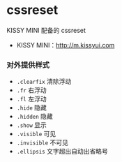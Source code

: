 # cssreset

KISSY MINI 配备的 cssreset

- KISSY MINI：<http://m.kissyui.com>

### 对外提供样式

- `.clearfix`  清除浮动
- `.fr` 右浮动
- `.fl` 左浮动
- `.hide` 隐藏
- `.hidden` 隐藏
- `.show` 显示
- `.visible` 可见
- `.invisible` 不可见
- `.ellipsis` 文字超出自动出省略号
